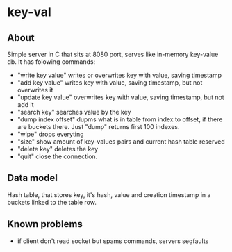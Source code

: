 # key-val

## About

Simple server in C that sits at 8080 port, serves like in-memory key-value db. It has folowing commands:

* "write key value" writes or overwrites key with value, saving timestamp
* "add key value"  writes key with value, saving timestamp, but not overwrites it
* "update key value" overwrites key with value, saving timestamp, but not add it
* "search key" searches value by the key
* "dump index offset" dupms what is in table from index to offset, if there are buckets there. Just "dump" returns first 100 indexes.
* "wipe" drops everyting
* "size" show amount of key-values pairs and current hash table reserved
* "delete key" deletes the key
* "quit" close the connection.

## Data model

Hash table, that stores key, it's hash, value and creation timestamp in a buckets linked to the table row.

## Known problems

* if client don't read socket but spams commands, servers segfaults
